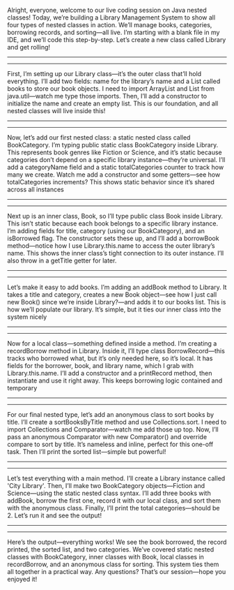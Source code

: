 Alright, everyone, welcome to our live coding session on Java nested classes! Today, we’re building a Library Management System to show all four types of nested classes in action. We’ll manage books, categories, borrowing records, and sorting—all live. I’m starting with a blank file in my IDE, and we’ll code this step-by-step. Let’s create a new class called Library and get rolling!

-------------------
-------------------

First, I’m setting up our Library class—it’s the outer class that’ll hold everything. I’ll add two fields: name for the library’s name and a List called books to store our book objects. I need to import ArrayList and List from java.util—watch me type those imports. Then, I’ll add a constructor to initialize the name and create an empty list. This is our foundation, and all nested classes will live inside this!

-------------------
-------------------

Now, let’s add our first nested class: a static nested class called BookCategory. I’m typing public static class BookCategory inside Library. This represents book genres like Fiction or Science, and it’s static because categories don’t depend on a specific library instance—they’re universal. I’ll add a categoryName field and a static totalCategories counter to track how many we create. Watch me add a constructor and some getters—see how totalCategories increments? This shows static behavior since it’s shared across all instances

-------------------
-------------------

Next up is an inner class, Book, so I’ll type public class Book inside Library. This isn’t static because each book belongs to a specific library instance. I’m adding fields for title, category (using our BookCategory), and an isBorrowed flag. The constructor sets these up, and I’ll add a borrowBook method—notice how I use Library.this.name to access the outer library’s name. This shows the inner class’s tight connection to its outer instance. I’ll also throw in a getTitle getter for later.

-------------------
-------------------

Let’s make it easy to add books. I’m adding an addBook method to Library. It takes a title and category, creates a new Book object—see how I just call new Book() since we’re inside Library?—and adds it to our books list. This is how we’ll populate our library. It’s simple, but it ties our inner class into the system nicely

-------------------
-------------------

Now for a local class—something defined inside a method. I’m creating a recordBorrow method in Library. Inside it, I’ll type class BorrowRecord—this tracks who borrowed what, but it’s only needed here, so it’s local. It has fields for the borrower, book, and library name, which I grab with Library.this.name. I’ll add a constructor and a printRecord method, then instantiate and use it right away. This keeps borrowing logic contained and temporary

-------------------
-------------------

For our final nested type, let’s add an anonymous class to sort books by title. I’ll create a sortBooksByTitle method and use Collections.sort. I need to import Collections and Comparator—watch me add those up top. Now, I’ll pass an anonymous Comparator with new Comparator<Book>() and override compare to sort by title. It’s nameless and inline, perfect for this one-off task. Then I’ll print the sorted list—simple but powerful!

-------------------
-------------------

Let’s test everything with a main method. I’ll create a Library instance called 'City Library'. Then, I’ll make two BookCategory objects—Fiction and Science—using the static nested class syntax. I’ll add three books with addBook, borrow the first one, record it with our local class, and sort them with the anonymous class. Finally, I’ll print the total categories—should be 2. Let’s run it and see the output!

-------------------
-------------------

Here’s the output—everything works! We see the book borrowed, the record printed, the sorted list, and two categories. We’ve covered static nested classes with BookCategory, inner classes with Book, local classes in recordBorrow, and an anonymous class for sorting. This system ties them all together in a practical way. Any questions? That’s our session—hope you enjoyed it!

